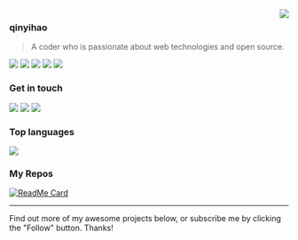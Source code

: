 <a href="#">
<img align="right" src="https://github-readme-stats.vercel.app/api?username=qinyihao&show_icons=true&hide_border=true&count_private=true">
</a>

### qinyihao
> A coder who is passionate about web technologies and open source.

![](https://img.shields.io/badge/-JavaScript-e5cd0c?style=flat-square&logo=JavaScript&labelColor=f7df1e&logoColor=000) ![](https://img.shields.io/badge/-CSS3-1572b6?style=flat-square&logo=CSS3&labelColor=1572b6) ![](https://img.shields.io/badge/-Stylus-333?style=flat-square&logo=Stylus&logoColor=fff) ![](https://img.shields.io/badge/-HTML5-e34f26?style=flat-square&logo=HTML5&logoColor=fff) ![](https://img.shields.io/badge/-Node.js-339933?style=flat-square&logo=Node.js&logoColor=fff)

### Get in touch

[![](https://img.shields.io/badge/-https://qyh1206.cn/-0e83cd?style=flat-square&logo=Blogger&logoColor=fff)](https://qyh1206.cn/) [![](https://img.shields.io/badge/-t.me/qyh1206_channel-3db6f1?style=flat-square&logo=Telegram&logoColor=2ca5e0)](https://t.me/qyh1206_channel) [![](https://img.shields.io/badge/-hy23162@163.com-911318?style=flat-square&logo=Mail.RU&logoColor=white&labelColor=c14438)](mailto:hy23162_at_163.com)

### Top languages
![](https://github-readme-stats.vercel.app/api/top-langs/?username=qinyihao&layout=compact)

### My Repos
[![ReadMe Card](https://github-readme-stats.vercel.app/api/pin/?username=qinyihao&repo=adobe-softwares)](https://github.com/qinyihao/adobe-softwares)

-------

Find out more of my awesome projects below, or subscribe me by clicking the "Follow" button. Thanks!
